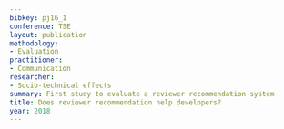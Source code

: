 ```yaml
---
bibkey: pj16_1
conference: TSE
layout: publication
methodology:
- Evaluation
practitioner:
- Communication
researcher:
- Socio-technical effects
summary: First study to evaluate a reviewer recommendation system
title: Does reviewer recommendation help developers?
year: 2018
---
```

